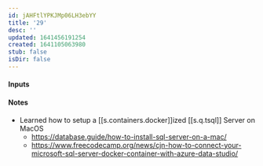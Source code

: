 ```yaml
---
id: jAHFtlYPKJMp06LH3ebYY
title: '29'
desc: ''
updated: 1641456191254
created: 1641105063980
stub: false
isDir: false
---
```


#### Inputs

#### Notes

- Learned how to setup a [[s.containers.docker]]ized [[s.q.tsql]] Server on MacOS
  - <https://database.guide/how-to-install-sql-server-on-a-mac/>
  - <https://www.freecodecamp.org/news/cjn-how-to-connect-your-microsoft-sql-server-docker-container-with-azure-data-studio/>

